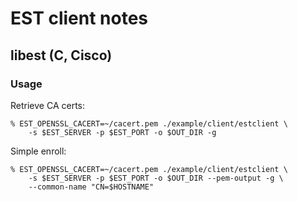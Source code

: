 # EST client notes

## libest (C, Cisco)

### Usage

Retrieve CA certs:

```shell
% EST_OPENSSL_CACERT=~/cacert.pem ./example/client/estclient \
    -s $EST_SERVER -p $EST_PORT -o $OUT_DIR -g
```

Simple enroll:

```shell
% EST_OPENSSL_CACERT=~/cacert.pem ./example/client/estclient \
    -s $EST_SERVER -p $EST_PORT -o $OUT_DIR --pem-output -g \
    --common-name "CN=$HOSTNAME"
```
